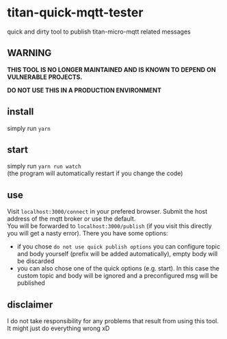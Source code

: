 # titan-quick-mqtt-tester

quick and dirty tool to publish titan-micro-mqtt related messages

## WARNING

**THIS TOOL IS NO LONGER MAINTAINED AND IS KNOWN TO DEPEND ON VULNERABLE PROJECTS.**

**DO NOT USE THIS IN A PRODUCTION ENVIRONMENT**

## install

simply run `yarn`

## start

simply run `yarn run watch`  
(the program will automatically restart if you change the code)

## use

Visit `localhost:3000/connect` in your prefered browser. Submit the host address of the mqtt broker or use the default.  
You will be forwarded to `localhost:3000/publish` (if you visit this directly you will get a nasty error). There you have some options:

- if you chose `do not use quick publish options` you can configure topic and body yourself (prefix will be added automatically), empty body will be discarded
- you can also chose one of the quick options (e.g. start). In this case the custom topic and body will be ignored and a preconfigured msg will be published

## disclaimer

I do not take responsibility for any problems that result from using this tool. It might just do everything wrong xD
